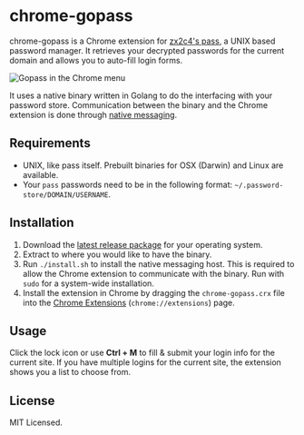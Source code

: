 chrome-gopass
=======

chrome-gopass is a Chrome extension for [zx2c4's pass](https://www.passwordstore.org/), a UNIX based password manager. It retrieves your decrypted passwords for the current domain and allows you to auto-fill login forms.

![Gopass in the Chrome menu](https://github.com/dannyvankooten/chrome-gopass/raw/master/assets/menu-expanded.png)

It uses a native binary written in Golang to do the interfacing with your password store. Communication between the binary and the Chrome extension is done through [native messaging](https://developer.chrome.com/extensions/nativeMessaging).

## Requirements

- UNIX, like pass itself. Prebuilt binaries for OSX (Darwin) and Linux are available.
- Your `pass` passwords need to be in the following format: `~/.password-store/DOMAIN/USERNAME`.

## Installation

1. Download the [latest release package](https://github.com/dannyvankooten/chrome-gopass/releases) for your operating system.
1. Extract to where you would like to have the binary.
1. Run `./install.sh` to install the native messaging host. This is required to allow the Chrome extension to communicate with the binary. Run with `sudo` for a system-wide installation.
1. Install the extension in Chrome by dragging the `chrome-gopass.crx` file into the [Chrome Extensions](chrome://extensions) (`chrome://extensions`) page.

## Usage

Click the lock icon or use **Ctrl + M** to fill & submit your login info for the current site. If you have multiple logins for the current site, the extension shows you a list to choose from.

## License

MIT Licensed.
